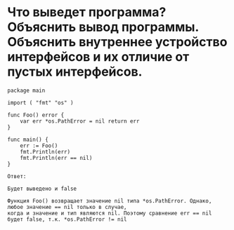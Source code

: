# Что выведет программа? Объяснить вывод программы. Объяснить внутреннее устройство интерфейсов и их отличие от пустых интерфейсов.

````
package main

import ( "fmt" "os" )

func Foo() error { 
    var err *os.PathError = nil return err
}

func main() { 
    err := Foo() 
    fmt.Println(err) 
    fmt.Println(err == nil) 
} 
````

````
Ответ:

Будет выведено и false

Функция Foo() возвращает значение nil типа *os.PathError. Однако, любое значение == nil только в случае,
когда и значение и тип являются nil. Поэтому сравнение err == nil будет false, т.к. *os.PathError != nil
````